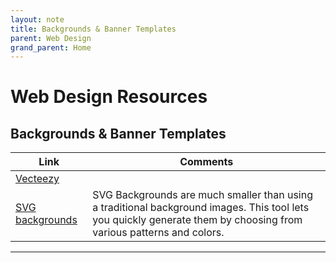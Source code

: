 ```yaml
---
layout: note
title: Backgrounds & Banner Templates
parent: Web Design
grand_parent: Home
---
```


# Web Design Resources

## Backgrounds & Banner Templates

| Link                                                        | Comments                                                                                                                                                            |
| ----------------------------------------------------------- | ------------------------------------------------------------------------------------------------------------------------------------------------------------------- |
| [Vecteezy](https://www.vecteezy.com/free-vector/background) |
| [SVG backgrounds](https://svgbackgrounds.com)               | SVG Backgrounds are much smaller than using a traditional background images. This tool lets you quickly generate them by choosing from various patterns and colors. |

---
